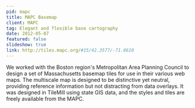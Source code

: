 ```yaml
---
pid: mapc
title: MAPC Basemap
client: MAPC
tag: Elegant and flexible base cartography
date: 2012-05-07
featured: false
slideshow: true
link: http://tiles.mapc.org/#15/42.3577/-71.0610
---
```


We worked with the Boston region's Metropolitan Area Planning Council to design a set of Massachusetts basemap tiles for use in their various web maps. The multiscale map is designed to be distinctive yet neutral, providing reference information but not distracting from data overlays. It was designed in TileMill using state GIS data, and the styles and tiles are freely available from the MAPC.
